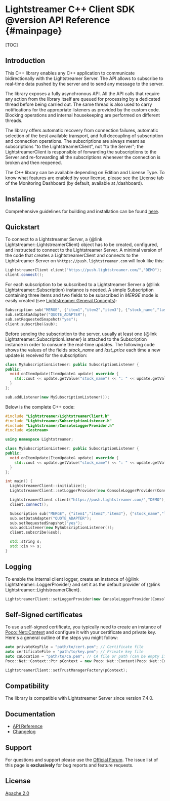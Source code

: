 # Lightstreamer C++ Client SDK @version API Reference {#mainpage}

[TOC]

## Introduction

This C++ library enables any C++ application to communicate bidirectionally with the Lightstreamer Server. The API allows to subscribe to real-time data pushed by the server and to send any message to the server.

The library exposes a fully asynchronous API. All the API calls that require any action from the library itself are queued for processing by a dedicated thread before being carried out. The same thread is also used to carry notifications for the appropriate listeners as provided by the custom code. Blocking operations and internal housekeeping are performed on different threads.

The library offers automatic recovery from connection failures, automatic selection of the best available transport, and full decoupling of subscription and connection operations. The subscriptions are always meant as subscriptions "to the LightstreamerClient", not "to the Server"; the LightstreamerClient is responsible of forwarding the subscriptions to the Server and re-forwarding all the subscriptions whenever the connection is broken and then reopened.

The C++ library can be available depending on Edition and License Type. To know what features are enabled by your license, please see the License tab of the Monitoring Dashboard (by default, available at /dashboard).

## Installing

Comprehensive guidelines for building and installation can be found [here](https://github.com/Lightstreamer/Lightstreamer-lib-client-haxe#building).

## Quickstart

To connect to a Lightstreamer Server, a {@link Lightstreamer::LightstreamerClient}  object has to be created, configured, and instructed to connect to the Lightstreamer Server. 
A minimal version of the code that creates a LightstreamerClient and connects to the Lightstreamer Server on `%https://push.lightstreamer.com` will look like this:

```cpp
LightstreamerClient client("https://push.lightstreamer.com/","DEMO");
client.connect();
```

For each subscription to be subscribed to a Lightstreamer Server a {@link Lightstreamer::Subscription} instance is needed.
A simple Subscription containing three items and two fields to be subscribed in <i>MERGE</i> mode is easily created (see <a href="https://www.lightstreamer.com/docs/ls-server/latest/General%20Concepts.pdf">Lightstreamer General Concepts</a>):

```cpp
Subscription sub("MERGE", {"item1","item2","item3"}, {"stock_name","last_price"});
sub.setDataAdapter("QUOTE_ADAPTER");
sub.setRequestedSnapshot("yes");
client.subscribe(&sub);
```

Before sending the subscription to the server, usually at least one {@link Lightstreamer::SubscriptionListener} is attached to the Subscription instance in order to consume the real-time updates. The following code shows the values of the fields <i>stock_name</i> and <i>last_price</i> each time a new update is received for the subscription:

```cpp
class MySubscriptionListener: public SubscriptionListener {
public:
  void onItemUpdate(ItemUpdate& update) override {
    std::cout << update.getValue("stock_name") << ": " << update.getValue("last_price") << std::endl;
  }
};

sub.addListener(new MySubscriptionListener());
```

Below is the complete C++ code:

```cpp
#include "Lightstreamer/LightstreamerClient.h"
#include "Lightstreamer/SubscriptionListener.h"
#include "Lightstreamer/ConsoleLoggerProvider.h"
#include <iostream>

using namespace Lightstreamer;

class MySubscriptionListener: public SubscriptionListener {
public:
  void onItemUpdate(ItemUpdate& update) override {
    std::cout << update.getValue("stock_name") << ": " << update.getValue("last_price") << std::endl;
  }
};

int main() {
  LightstreamerClient::initialize();
  LightstreamerClient::setLoggerProvider(new ConsoleLoggerProvider(ConsoleLogLevel::Warn));

  LightstreamerClient client("https://push.lightstreamer.com/","DEMO");
  client.connect();

  Subscription sub("MERGE", {"item1","item2","item3"}, {"stock_name","last_price"});
  sub.setDataAdapter("QUOTE_ADAPTER");
  sub.setRequestedSnapshot("yes");
  sub.addListener(new MySubscriptionListener());
  client.subscribe(&sub);

  std::string s;
  std::cin >> s;
}
```

## Logging

To enable the internal client logger, create an instance of {@link Lightstreamer::LoggerProvider} and set it as the default provider of {@link Lightstreamer::LightstreamerClient}.

```cpp
LightstreamerClient::setLoggerProvider(new ConsoleLoggerProvider(ConsoleLogLevel::Debug));
```

## Self-Signed certificates

To use a self-signed certificate, you typically need to create an instance of [Poco::Net::Context](https://docs.pocoproject.org/current/Poco.Net.Context.html) and configure it with your certificate and private key. Here's a general outline of the steps you might follow:

```cpp
auto privateKeyFile = "path/to/cert.pem"; // Certificate file
auto certificateFile = "path/to/key.pem"; // Private key file
auto caLocation = "path/to/ca.pem"; // CA file or path (can be empty if self-signed)
Poco::Net::Context::Ptr pContext = new Poco::Net::Context(Poco::Net::Context::TLS_CLIENT_USE, privateKeyFile, certificateFile, caLocation);

LightstreamerClient::setTrustManagerFactory(pContext);
```

## Compatibility

The library is compatible with Lightstreamer Server since version 7.4.0.

## Documentation

- [API Reference](#mainpage)
- [Changelog](https://github.com/Lightstreamer/Lightstreamer-lib-client-haxe/blob/main/CHANGELOG-C++.md)

## Support

For questions and support please use the <a href="https://forums.lightstreamer.com/">Official Forum</a>. The issue list of this page is <b>exclusively</b> for bug reports and feature requests.

## License

<a href="https://opensource.org/licenses/Apache-2.0">Apache 2.0</a>